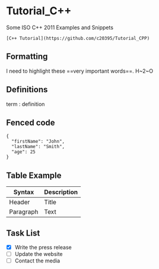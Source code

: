 # Tutorial_C++
Some ISO C++ 2011 Examples and Snippets

 	[C++ Tutorial](https://github.com/c20395/Tutorial_CPP)

## Formatting
I need to highlight these ==very important words==. H~2~O
  
## Definitions
term
: definition 

## Fenced code
```
{
  "firstName": "John",
  "lastName": "Smith",
  "age": 25
}
``` 

## Table Example

| Syntax | Description |
| ----------- | ----------- |
| Header | Title |
| Paragraph | Text | 

## Task List
- [x] Write the press release
- [ ] Update the website
- [ ] Contact the media 
